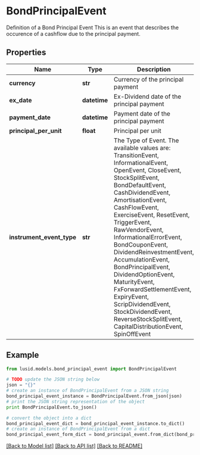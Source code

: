 # BondPrincipalEvent

Definition of a Bond Principal Event  This is an event that describes the occurence of a cashflow due to the principal payment.

## Properties
Name | Type | Description | Notes
------------ | ------------- | ------------- | -------------
**currency** | **str** | Currency of the principal payment | 
**ex_date** | **datetime** | Ex-Dividend date of the principal payment | 
**payment_date** | **datetime** | Payment date of the principal payment | 
**principal_per_unit** | **float** | Principal per unit | 
**instrument_event_type** | **str** | The Type of Event. The available values are: TransitionEvent, InformationalEvent, OpenEvent, CloseEvent, StockSplitEvent, BondDefaultEvent, CashDividendEvent, AmortisationEvent, CashFlowEvent, ExerciseEvent, ResetEvent, TriggerEvent, RawVendorEvent, InformationalErrorEvent, BondCouponEvent, DividendReinvestmentEvent, AccumulationEvent, BondPrincipalEvent, DividendOptionEvent, MaturityEvent, FxForwardSettlementEvent, ExpiryEvent, ScripDividendEvent, StockDividendEvent, ReverseStockSplitEvent, CapitalDistributionEvent, SpinOffEvent | 

## Example

```python
from lusid.models.bond_principal_event import BondPrincipalEvent

# TODO update the JSON string below
json = "{}"
# create an instance of BondPrincipalEvent from a JSON string
bond_principal_event_instance = BondPrincipalEvent.from_json(json)
# print the JSON string representation of the object
print BondPrincipalEvent.to_json()

# convert the object into a dict
bond_principal_event_dict = bond_principal_event_instance.to_dict()
# create an instance of BondPrincipalEvent from a dict
bond_principal_event_form_dict = bond_principal_event.from_dict(bond_principal_event_dict)
```
[[Back to Model list]](../README.md#documentation-for-models) [[Back to API list]](../README.md#documentation-for-api-endpoints) [[Back to README]](../README.md)



